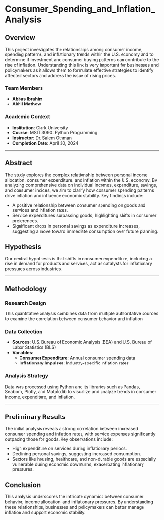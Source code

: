 # Consumer_Spending_and_Inflation_Analysis

## Overview
This project investigates the relationships among consumer income, spending patterns, and inflationary trends within the U.S. economy and to determine if investment and consumer buying patterns can contribute to the
rise of inflation. Understanding this link is very important for businesses and policymakers as it allows them to formulate effective strategies to identify affected sectors and address the issue of rising prices.

### Team Members
- **Abbas Ibrahim**
- **Akhil Mathew**

### Academic Context
- **Institution**: Clark University
- **Course**: MSIT 3090: Python Programming
- **Instructor**: Dr. Salem Othman
- **Completion Date**: April 20, 2024

---

## Abstract
The study explores the complex relationship between personal income allocation, consumer expenditure, and inflation within the U.S. economy. By analyzing comprehensive data on individual incomes, expenditure, savings, and consumer indices, we aim to clarify how consumer spending patterns drive inflation and influence economic stability. Key findings include:
- A positive relationship between consumer spending on goods and services and inflation rates.
- Service expenditures surpassing goods, highlighting shifts in consumer preferences.
- Significant drops in personal savings as expenditure increases, suggesting a move toward immediate consumption over future planning.

## Hypothesis
Our central hypothesis is that shifts in consumer expenditure, including a rise in demand for products and services, act as catalysts for inflationary pressures across industries.

---

## Methodology
### Research Design
This quantitative analysis combines data from multiple authoritative sources to examine the correlation between consumer behavior and inflation.

### Data Collection
- **Sources**: U.S. Bureau of Economic Analysis (BEA) and U.S. Bureau of Labor Statistics (BLS)
- **Variables**:
  - **Consumer Expenditure**: Annual consumer spending data
  - **Inflationary Impulses**: Industry-specific inflation rates

### Analysis Strategy
Data was processed using Python and its libraries such as Pandas, Seaborn, Plotly, and Matplotlib to visualize and analyze trends in consumer income, expenditure, and inflation.

---

## Preliminary Results
The initial analysis reveals a strong correlation between increased consumer spending and inflation rates, with service expenses significantly outpacing those for goods. Key observations include:
- High expenditure on services during inflationary periods.
- Declining personal savings, suggesting increased consumption.
- Sectors like housing, healthcare, and non-durable goods are especially vulnerable during economic downturns, exacerbating inflationary pressures.

## Conclusion
This analysis underscores the intricate dynamics between consumer behavior, income allocation, and inflationary pressures. By understanding these relationships, businesses and policymakers can better manage inflation and support economic stability.
